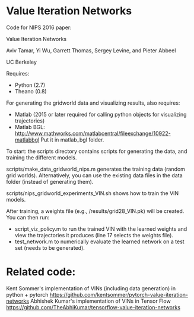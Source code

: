 # Value Iteration Networks
Code for NIPS 2016 paper:

Value Iteration Networks

Aviv Tamar, Yi Wu, Garrett Thomas, Sergey Levine, and Pieter Abbeel

UC Berkeley


Requires:
- Python (2.7)
- Theano (0.8)

For generating the gridworld data and visualizing results, also requires:
- Matlab (2015 or later required for calling python objects for visualizing trajectories)
- Matlab BGL: http://www.mathworks.com/matlabcentral/fileexchange/10922-matlabbgl
  Put it in matlab_bgl folder.

To start: the scripts directory contains scripts for generating the data, 
and training the different models. 

scripts/make_data_gridworld_nips.m generates the training data (random grid worlds).
Alternatively, you can use the existing data files in the data folder (instead of generating them).

scripts/nips_gridworld_experiments_VIN.sh shows how to train the VIN models.

After training, a weights file (e.g., /results/grid28_VIN.pk) will be created. You can then run:
- script_viz_policy.m to run the trained VIN with the learned weights and view the trajectories
  it produces (line 17 selects the weights file).
- test_network.m to numerically evaluate the learned network on a test set (needs to be generated).


# Related code:
Kent Sommer's implementation of VINs (including data generation) in python + pytorch
https://github.com/kentsommer/pytorch-value-iteration-networks
Abhishek Kumar's implementation of VINs in Tensor Flow
https://github.com/TheAbhiKumar/tensorflow-value-iteration-networks

